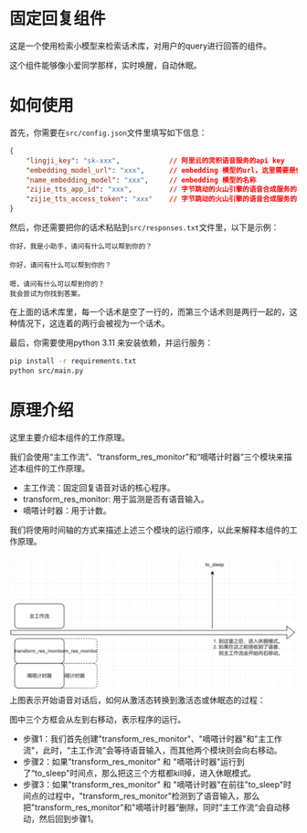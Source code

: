 # 固定回复组件
这是一个使用检索小模型来检索话术库，对用户的query进行回答的组件。

这个组件能够像小爱同学那样，实时唤醒，自动休眠。

# 如何使用
首先，你需要在`src/config.json`文件里填写如下信息：
```json
{
    "lingji_key": "sk-xxx",            // 阿里云的灵积语音服务的api key                             
    "embedding_model_url": "xxx",      // embedding 模型的url，这里需要是使用Ollama部署的模型
    "name_embedding_model": "xxx",     // embedding 模型的名称
    "zijie_tts_app_id": "xxx",         // 字节跳动的火山引擎的语音合成服务的app id
    "zijie_tts_access_token": "xxx"    // 字节跳动的火山引擎的语音合成服务的access token
}
```
然后，你还需要把你的话术粘贴到`src/responses.txt`文件里，以下是示例：
```text
你好，我是小助手，请问有什么可以帮到你的？

你好，请问有什么可以帮到你的？

嗯，请问有什么可以帮到你的？
我会尝试为你找到答案。
```
在上面的话术库里，每一个话术是空了一行的，而第三个话术则是两行一起的，这种情况下，这连着的两行会被视为一个话术。

最后，你需要使用python 3.11 来安装依赖，并运行服务：
```bash
pip install -r requirements.txt
python src/main.py
```

# 原理介绍
这里主要介绍本组件的工作原理。

我们会使用“主工作流”、“transform_res_monitor”和“嘀嗒计时器”三个模块来描述本组件的工作原理。
- 主工作流：固定回复语音对话的核心程序。
- transform_res_monitor: 用于监测是否有语音输入。
- 嘀嗒计时器：用于计数。

我们将使用时间轴的方式来描述上述三个模块的运行顺序，以此来解释本组件的工作原理。

![alt text](src/markdown/image1.png)
上图表示开始语音对话后，如何从激活态转换到激活态或休眠态的过程：

图中三个方框会从左到右移动，表示程序的运行。

- 步骤1：我们首先创建"transform_res_monitor"、"嘀嗒计时器"和"主工作流"，此时，“主工作流”会等待语音输入，而其他两个模块则会向右移动。
- 步骤2：如果"transform_res_monitor" 和 "嘀嗒计时器"运行到了“to_sleep"时间点，那么把这三个方框都kill掉，进入休眠模式。
- 步骤3：如果"transform_res_monitor" 和 "嘀嗒计时器"在前往"to_sleep"时间点的过程中，"transform_res_monitor"检测到了语音输入，那么把"transform_res_monitor"和"嘀嗒计时器“删除，同时”主工作流“会自动移动，然后回到步骤1。